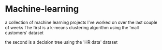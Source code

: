 # Machine-learning

a collection of machine learning projects I've worked on over the last couple of weeks
The first is a k-means clustering algorithm using the 'mall customers' dataset

the second is a decision tree using the 'HR data' dataset
